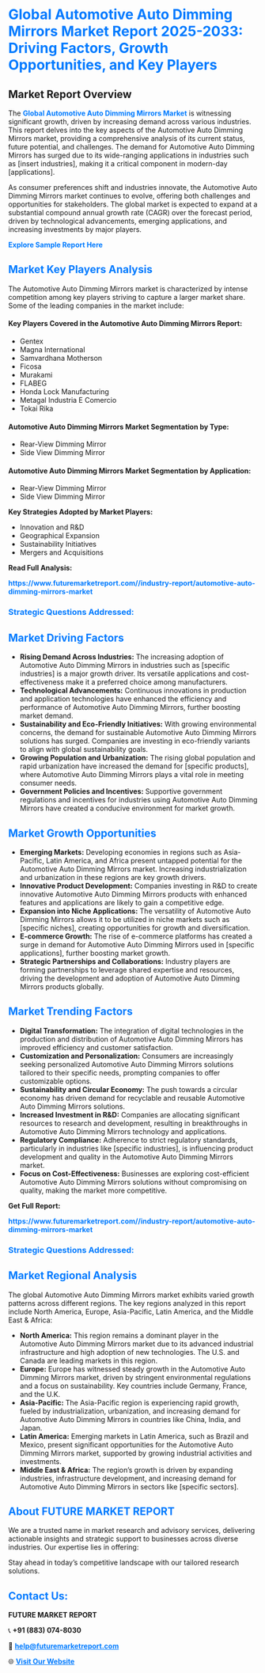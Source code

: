 <h1 style="color: #007BFF;">Global Automotive Auto Dimming Mirrors Market Report 2025-2033: Driving Factors, Growth Opportunities, and Key Players</h1>

<section id="overview">
<h2>Market Report Overview</h2>
<p>The <a href="https://www.futuremarketreport.com//industry-report/automotive-auto-dimming-mirrors-market" style="color: #007BFF; text-decoration: none;"><strong>Global Automotive Auto Dimming Mirrors Market</strong></a> is witnessing significant growth, driven by increasing demand across various industries. This report delves into the key aspects of the Automotive Auto Dimming Mirrors market, providing a comprehensive analysis of its current status, future potential, and challenges. The demand for Automotive Auto Dimming Mirrors has surged due to its wide-ranging applications in industries such as [insert industries], making it a critical component in modern-day [applications].</p>
<p>As consumer preferences shift and industries innovate, the Automotive Auto Dimming Mirrors market continues to evolve, offering both challenges and opportunities for stakeholders. The global market is expected to expand at a substantial compound annual growth rate (CAGR) over the forecast period, driven by technological advancements, emerging applications, and increasing investments by major players.</p>
</section>

<section id="overview">
<p><a href="https://www.futuremarketreport.com//request-sample/reportId=91566" style="color: #007BFF; text-decoration: none;"><strong>Explore Sample Report Here</strong></a></p>
</section>

<section id="key-players">
<h2 style="color: #007BFF;">Market Key Players Analysis</h2>
<p>The Automotive Auto Dimming Mirrors market is characterized by intense competition among key players striving to capture a larger market share. Some of the leading companies in the market include:</p>
<h4>Key Players Covered in the Automotive Auto Dimming Mirrors Report:</h4>
<ul><li>Gentex</li><li>Magna International</li><li>Samvardhana Motherson</li><li>Ficosa</li><li>Murakami</li><li>FLABEG</li><li>Honda Lock Manufacturing</li><li>Metagal Industria E Comercio</li><li>Tokai Rika</li></ul>
<h4>Automotive Auto Dimming Mirrors Market Segmentation by Type:</h4>
<ul><li>Rear-View Dimming Mirror</li><li>Side View Dimming Mirror</li></ul>

<h4>Automotive Auto Dimming Mirrors Market Segmentation by Application:</h4>
<ul><li>Rear-View Dimming Mirror</li><li>Side View Dimming Mirror</li></ul>
<p><strong>Key Strategies Adopted by Market Players:</strong></p>
<ul>
<li>Innovation and R&D</li>
<li>Geographical Expansion</li>
<li>Sustainability Initiatives</li>
<li>Mergers and Acquisitions</li>
</ul>
</section>

<section>
<p><strong>Read Full Analysis: </strong></p><a href="https://www.futuremarketreport.com//industry-report/automotive-auto-dimming-mirrors-market" style="color: #007BFF; text-decoration: none;"><strong>https://www.futuremarketreport.com//industry-report/automotive-auto-dimming-mirrors-market</strong></a>
<h3 style="color: #007BFF;">Strategic Questions Addressed:</h3>
</section>

<section id="driving-factors">
<h2 style="color: #007BFF;">Market Driving Factors</h2>
<ul>
<li><strong>Rising Demand Across Industries:</strong> The increasing adoption of Automotive Auto Dimming Mirrors in industries such as [specific industries] is a major growth driver. Its versatile applications and cost-effectiveness make it a preferred choice among manufacturers.</li>
<li><strong>Technological Advancements:</strong> Continuous innovations in production and application technologies have enhanced the efficiency and performance of Automotive Auto Dimming Mirrors, further boosting market demand.</li>
<li><strong>Sustainability and Eco-Friendly Initiatives:</strong> With growing environmental concerns, the demand for sustainable Automotive Auto Dimming Mirrors solutions has surged. Companies are investing in eco-friendly variants to align with global sustainability goals.</li>
<li><strong>Growing Population and Urbanization:</strong> The rising global population and rapid urbanization have increased the demand for [specific products], where Automotive Auto Dimming Mirrors plays a vital role in meeting consumer needs.</li>
<li><strong>Government Policies and Incentives:</strong> Supportive government regulations and incentives for industries using Automotive Auto Dimming Mirrors have created a conducive environment for market growth.</li>
</ul>
</section>

<section id="growth-opportunities">
<h2 style="color: #007BFF;">Market Growth Opportunities</h2>
<ul>
<li><strong>Emerging Markets:</strong> Developing economies in regions such as Asia-Pacific, Latin America, and Africa present untapped potential for the Automotive Auto Dimming Mirrors market. Increasing industrialization and urbanization in these regions are key growth drivers.</li>
<li><strong>Innovative Product Development:</strong> Companies investing in R&D to create innovative Automotive Auto Dimming Mirrors products with enhanced features and applications are likely to gain a competitive edge.</li>
<li><strong>Expansion into Niche Applications:</strong> The versatility of Automotive Auto Dimming Mirrors allows it to be utilized in niche markets such as [specific niches], creating opportunities for growth and diversification.</li>
<li><strong>E-commerce Growth:</strong> The rise of e-commerce platforms has created a surge in demand for Automotive Auto Dimming Mirrors used in [specific applications], further boosting market growth.</li>
<li><strong>Strategic Partnerships and Collaborations:</strong> Industry players are forming partnerships to leverage shared expertise and resources, driving the development and adoption of Automotive Auto Dimming Mirrors products globally.</li>
</ul>
</section>

<section id="trending-factors">
<h2 style="color: #007BFF;">Market Trending Factors</h2>
<ul>
<li><strong>Digital Transformation:</strong> The integration of digital technologies in the production and distribution of Automotive Auto Dimming Mirrors has improved efficiency and customer satisfaction.</li>
<li><strong>Customization and Personalization:</strong> Consumers are increasingly seeking personalized Automotive Auto Dimming Mirrors solutions tailored to their specific needs, prompting companies to offer customizable options.</li>
<li><strong>Sustainability and Circular Economy:</strong> The push towards a circular economy has driven demand for recyclable and reusable Automotive Auto Dimming Mirrors solutions.</li>
<li><strong>Increased Investment in R&D:</strong> Companies are allocating significant resources to research and development, resulting in breakthroughs in Automotive Auto Dimming Mirrors technology and applications.</li>
<li><strong>Regulatory Compliance:</strong> Adherence to strict regulatory standards, particularly in industries like [specific industries], is influencing product development and quality in the Automotive Auto Dimming Mirrors market.</li>
<li><strong>Focus on Cost-Effectiveness:</strong> Businesses are exploring cost-efficient Automotive Auto Dimming Mirrors solutions without compromising on quality, making the market more competitive.</li>
</ul>
</section>

<section>
<p><strong>Get Full Report: </strong></p><a href="https://www.futuremarketreport.com//industry-report/automotive-auto-dimming-mirrors-market" style="color: #007BFF; text-decoration: none;"><strong>https://www.futuremarketreport.com//industry-report/automotive-auto-dimming-mirrors-market</strong></a>
<h3 style="color: #007BFF;">Strategic Questions Addressed:</h3>
</section>


<section id="regional-analysis">
<h2 style="color: #007BFF;">Market Regional Analysis</h2>
<p>The global Automotive Auto Dimming Mirrors market exhibits varied growth patterns across different regions. The key regions analyzed in this report include North America, Europe, Asia-Pacific, Latin America, and the Middle East & Africa:</p>
<ul>
<li><strong>North America:</strong> This region remains a dominant player in the Automotive Auto Dimming Mirrors market due to its advanced industrial infrastructure and high adoption of new technologies. The U.S. and Canada are leading markets in this region.</li>
<li><strong>Europe:</strong> Europe has witnessed steady growth in the Automotive Auto Dimming Mirrors market, driven by stringent environmental regulations and a focus on sustainability. Key countries include Germany, France, and the U.K.</li>
<li><strong>Asia-Pacific:</strong> The Asia-Pacific region is experiencing rapid growth, fueled by industrialization, urbanization, and increasing demand for Automotive Auto Dimming Mirrors in countries like China, India, and Japan.</li>
<li><strong>Latin America:</strong> Emerging markets in Latin America, such as Brazil and Mexico, present significant opportunities for the Automotive Auto Dimming Mirrors market, supported by growing industrial activities and investments.</li>
<li><strong>Middle East & Africa:</strong> The region’s growth is driven by expanding industries, infrastructure development, and increasing demand for Automotive Auto Dimming Mirrors in sectors like [specific sectors].</li>
</ul>
</section>

<footer>
<h2 style="color: #007BFF;">About FUTURE MARKET REPORT</h2>
<p>We are a trusted name in market research and advisory services, delivering actionable insights and strategic support to businesses across diverse industries. Our expertise lies in offering:</p>

<p>Stay ahead in today’s competitive landscape with our tailored research solutions.</p>

<h2 style="color: #007BFF;">Contact Us:</h2>
<p><strong>FUTURE MARKET REPORT</strong></p>
<p>📞 <strong>+91 (883) 074-8030</strong></p>
<p>📧 <strong><a href="mailto:help@futuremarketreport.com" style="color: #007BFF;">help@futuremarketreport.com</a></strong></p>
<p>🌐 <strong><a href="https://www.futuremarketreport.com/" style="color: #007BFF;">Visit Our Website</a></strong></p>
</footer>